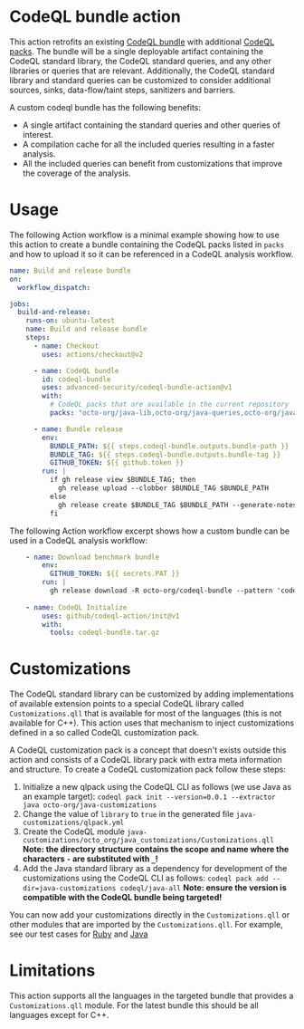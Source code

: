 # CodeQL bundle action

This action retrofits an existing [CodeQL bundle](https://github.com/github/codeql-action/releases) with additional [CodeQL packs](https://codeql.github.com/docs/codeql-cli/creating-and-working-with-codeql-packs/).
The bundle will be a single deployable artifact containing the CodeQL standard library, the CodeQL standard queries, and any other libraries or queries that are relevant.
Additionally, the CodeQL standard library and standard queries can be customized to consider additional sources, sinks, data-flow/taint steps, sanitizers and barriers.

A custom codeql bundle has the following benefits:

- A single artifact containing the standard queries and other queries of interest.
- A compilation cache for all the included queries resulting in a faster analysis.
- All the included queries can benefit from customizations that improve the coverage of the analysis.

# Usage

The following Action workflow is a minimal example showing how to use this action to create a bundle containing the CodeQL packs listed in `packs` and how to upload it so it can be referenced in a CodeQL analysis workflow.

```yaml
name: Build and release bundle
on:
  workflow_dispatch:

jobs:
  build-and-release:
    runs-on: ubuntu-latest
    name: Build and release bundle
    steps:
      - name: Checkout
        uses: actions/checkout@v2

      - name: CodeQL bundle
        id: codeql-bundle
        uses: advanced-security/codeql-bundle-action@v1
        with:
          # CodeQL packs that are available in the current repository
          packs: "octo-org/java-lib,octo-org/java-queries,octo-org/java-customizations"

      - name: Bundle release
        env:
          BUNDLE_PATH: ${{ steps.codeql-bundle.outputs.bundle-path }}
          BUNDLE_TAG: ${{ steps.codeql-bundle.outputs.bundle-tag }}
          GITHUB_TOKEN: ${{ github.token }}
        run: |
          if gh release view $BUNDLE_TAG; then
            gh release upload --clobber $BUNDLE_TAG $BUNDLE_PATH
          else
            gh release create $BUNDLE_TAG $BUNDLE_PATH --generate-notes
          fi
```

The following Action workflow excerpt shows how a custom bundle can be used in a CodeQL analysis workflow:

```yaml
    - name: Download benchmark bundle
        env:
          GITHUB_TOKEN: ${{ secrets.PAT }}
        run: |
          gh release download -R octo-org/codeql-bundle --pattern 'codeql-bundle.tar.gz'
        
    - name: CodeQL Initialize
        uses: github/codeql-action/init@v1
        with:
          tools: codeql-bundle.tar.gz
```

# Customizations

The CodeQL standard library can be customized by adding implementations of available extension points to a special CodeQL library called `Customizations.qll` that is available for most of the languages (this is not available for C++).
This action uses that mechanism to inject customizations defined in a so called CodeQL customization pack.

A CodeQL customization pack is a concept that doesn't exists outside this action and consists of a CodeQL library pack with extra meta information and structure.
To create a CodeQL customization pack follow these steps:

1. Initialize a new qlpack using the CodeQL CLI as follows (we use Java as an example target): `codeql pack init --version=0.0.1 --extractor java octo-org/java-customizations`
2. Change the value of `library` to `true` in the generated file `java-customizations/qlpack.yml`
3. Create the CodeQL module `java-customizations/octo_org/java_customizations/Customizations.qll` **Note: the directory structure contains the scope and name where the characters `-` are substituted with `_`!**
4. Add the Java standard library as a dependency for development of the customizations using the CodeQL CLI as follows: `codeql pack add --dir=java-customizations codeql/java-all` **Note: ensure the version is compatible with the CodeQL bundle being targeted!**

You can now add your customizations directly in the `Customizations.qll` or other modules that are imported by the `Customizations.qll`.
For example, see our test cases for [Ruby](test/qlpacks/contoso/ruby-customizations/contoso/ruby_customizations/Customizations.qll) and [Java](test/qlpacks/contoso/java-customizations/contoso/java_customizations/Customizations.qll)

# Limitations

This action supports all the languages in the targeted bundle that provides a `Customizations.qll` module.
For the latest bundle this should be all languages except for C++.